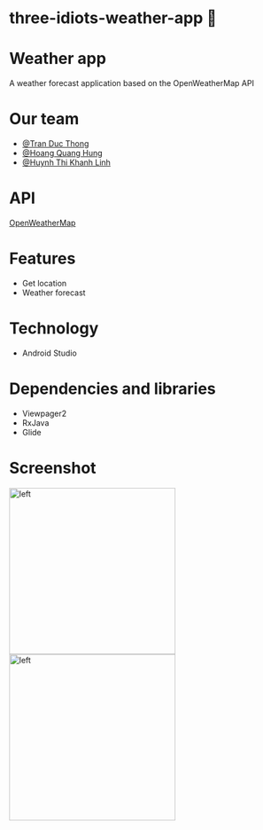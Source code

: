 # three-idiots-weather-app :tada:

# Weather app
A weather forecast application based on the OpenWeatherMap API

# Our team
- [@Tran Duc Thong](https://github.com/kreazyme)
- [@Hoang Quang Hung](https://github.com/H2Q318)
- [@Huynh Thi Khanh Linh](https://github.com/bongudth)

# API
[OpenWeatherMap](https://api.openweathermap.org/data/2.5/forecast?q=Danang&appid=23ceae0f5730cd8bf5dc3b53b13cf212)

# Features
- Get location
- Weather forecast

# Technology
- Android Studio

# Dependencies and libraries
- Viewpager2
- RxJava
- Glide

# Screenshot
<img align="left" width=300px alt="left" src="https://user-images.githubusercontent.com/79961692/173587031-d585fe83-dce0-4662-8226-e4af6d512798.jpg" />
<img align="left" width=300px alt="left" src="https://user-images.githubusercontent.com/79961692/173587045-6e34455b-96b6-48c7-bb6f-3e21ede31440.jpg" />
